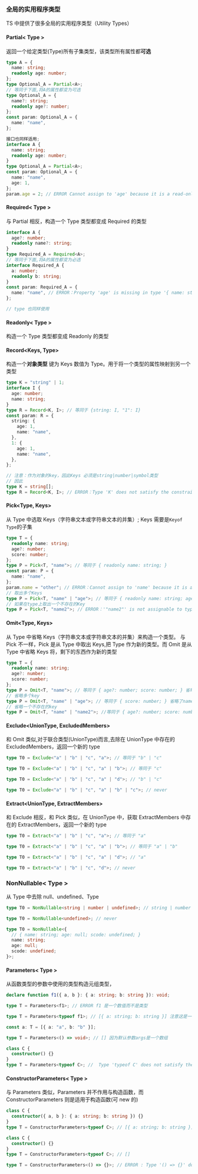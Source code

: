 ### 全局的实用程序类型

TS 中提供了很多全局的实用程序类型（Utility Types）

#### Partial< Type >

返回一个给定类型(Type)所有子集类型，该类型所有属性都**可选**

```ts
type A = {
  name: string;
  readonly age: number;
};
type Optional_A = Partial<A>;
// 等同于下面,将A的属性都变为可选
type Optional_A = {
  name?: string;
  readonly age?: number;
};
const param: Optional_A = {
  name: "name",
};

接口也同样适用;
interface A {
  name: string;
  readonly age: number;
}
type Optional_A = Partial<A>;
const param: Optional_A = {
  name: "name",
  age: 1,
};
param.age = 2; // ERROR Cannot assign to 'age' because it is a read-only property.
```

#### Required< Type >

与 Partial 相反，构造一个 Type 类型都变成 Required 的类型

```ts
interface A {
  age?: number;
  readonly name?: string;
}
type Required_A = Required<A>;
// 等同于下面,将A的属性都变为必选
interface Required_A {
  a: number;
  readonly b: string;
}
const param: Required_A = {
  name: "name", // ERROR：Property 'age' is missing in type '{ name: string; }' but required in type 'Required<A>'
};

// type 也同样使用
```

#### Readonly< Type >

构造一个 Type 类型都变成 Readonly 的类型

#### Record<Keys, Type>

构造一个**对象类型** 键为 Keys 数值为 Type。用于将一个类型的属性映射到另一个类型

```ts
type K = "string" | 1;
interface I {
  age: number;
  name: string;
}
type R = Record<K, I>; // 等同于 {string: I, "1": I}
const param: R = {
  string: {
    age: 1,
    name: "name",
  },
  1: {
    age: 1,
    name: "name",
  },
};

// 注意：作为对象的key，因此Keys 必须是string|number|symbol类型
// 因此
type K = string[];
type R = Record<K, I>; // ERROR：Type 'K' does not satisfy the constraint 'string | number | symbol'. Type 'string[]' is not assignable to type 'string'
```

#### Pick<Type, Keys>

从 Type 中选取 Keys（字符串文本或字符串文本的并集）;
Keys 需要是`Keyof Type`的子集

```ts
type T = {
  readonly name: string;
  age?: number;
  score: number;
};
type P = Pick<T, "name">; // 等同于 { readonly name: string; }
const param: P = {
  name: "name",
};
param.name = "other"; // ERROR：Cannot assign to 'name' because it is a read-only property.
// 取出多个Keys
type P = Pick<T, "name" | "age">; // 等同于 { readonly name: string; age?: number;}
// 如果在type上取出一个不存在的Key
type P = Pick<T, "name2">; // ERROR：'"name2"' is not assignable to type 'keyof T'.
```

#### Omit<Type, Keys>

从 Type 中省略 Keys（字符串文本或字符串文本的并集）来构造一个类型。
与 Pick 不一样，Pick 是从 Type 中取出 Keys,把 Type 作为新的类型。而 Omit 是从 Type 中省略 Keys 将，剩下的东西作为新的类型

```ts
type T = {
  readonly name: string;
  age?: number;
  score: number;
};
type P = Omit<T, "name">; // 等同于 { age?: number; score: number; } 省略了name
// 省略多个key
type P = Omit<T, "name" | "age">; // 等同于 { score: number; } 省略了name,age
// 省略一个不存在的key
type P = Omit<T, "name" | "name2">; //等同于 { age?: number; score: number; } 只省略了name，并不会异常
```

#### Exclude<UnionType, ExcludedMembers>

和 Omit 类似,对于联合类型(UnionType)而言,去除在 UnionType 中存在的 ExcludedMembers，返回一个新的 type

```ts
type T0 = Exclude<"a" | "b" | "c", "a">; // 等同于 "b" | "c"

type T0 = Exclude<"a" | "b" | "c", "a" | "b">; // 等同于 "c"

type T0 = Exclude<"a" | "b" | "c", "a" | "d">; // "b" | "c"

type T0 = Exclude<"a" | "b" | "c", "a" | "b" | "c">; // never
```

#### Extract<UnionType, ExtractMembers>

和 Exclude 相反，和 Pick 类似，在 UnionType 中，获取 ExtractMembers 中存在的 ExtractMembers，返回一个新的 type

```ts
type T0 = Extract<"a" | "b" | "c", "a">; // 等同于 "a"

type T0 = Extract<"a" | "b" | "c", "a" | "b">; // 等同于 "a" | "b"

type T0 = Extract<"a" | "b" | "c", "a" | "d">; // "a"

type T0 = Extract<"a" | "b" | "c", "d">; // never
```

### NonNullable< Type >

从 Type 中去除 null、undefined、Type

```ts
type T0 = NonNullable<string | number | undefined>; // string | number

type T0 = NonNullable<undefined>; // never

type T0 = NonNullable<{
  // { name: string; age: null; scode: undefined; }
  name: string;
  age: null;
  scode: undefined;
}>;
```

#### Parameters< Type >

从函数类型的参数中使用的类型构造元组类型，

```ts
declare function f1({ a, b }: { a: string; b: string }): void;

type T = Parameters<f1>; // ERROR f1 是一个数值而不是类型

type T = Parameters<typeof f1>; // [{ a: string; b: string }] 注意这是一个数组,

const a: T = [{ a: "a", b: "b" }];

type T = Parameters<() => void>; // [] 因为默认参数args是一个数组

class C {
  constructor() {}
}
type T = Parameters<typeof C>; //  Type 'typeof C' does not satisfy the constraint '(...args: any) => any'.
```

#### ConstructorParameters< Type >

与 Parameters 类似，Parameters 并不作用与构造函数，而 ConstructorParameters 则是适用于构造函数(可 new 的)

```ts
class C {
  constructor({ a, b }: { a: string; b: string }) {}
}
type T = ConstructorParameters<typeof C>; // [{ a: string; b: string }] 注意这是一个数组,

class C {
  constructor() {}
}
type T = ConstructorParameters<typeof C>; // []

type T = ConstructorParameters<() => {}>; // ERROR : Type '() => {}' does not satisfy the constraint 'new (...args: any) => any'.
```
